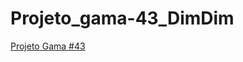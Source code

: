 # Projeto_gama-43_DimDim



[Projeto Gama #43](https://silvanmiller.github.io/Projeto_gama-43_DimDim)
